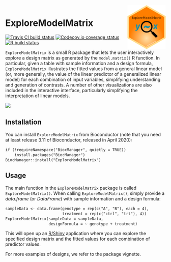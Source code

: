 <img src="inst/www/emm_logo.png" align="right" alt="" width="120" />

# ExploreModelMatrix
[![Travis CI build status](https://travis-ci.com/csoneson/ExploreModelMatrix.svg?branch=master)](https://travis-ci.com/csoneson/ExploreModelMatrix)
[![Codecov.io coverage status](https://codecov.io/github/csoneson/ExploreModelMatrix/coverage.svg?branch=master)](https://codecov.io/github/csoneson/ExploreModelMatrix)
[![R build status](https://github.com/csoneson/ExploreModelMatrix/workflows/R-CMD-check/badge.svg)](https://github.com/csoneson/ExploreModelMatrix/actions)

`ExploreModelMatrix` is a small R package that lets the user interactively
explore a design matrix as generated by the `model.matrix()` R function. 
In particular, given a table with sample information
and a design formula, `ExploreModelMatrix` illustrates the fitted values 
from a general linear model (or, more generally, the value of the linear 
predictor of a generalized linear model) for each combination of
input variables, simplifying understanding and generation of contrasts. A 
number of other visualizations are also included in the interactive interface, 
particularly simplifying the interpretation of linear models. 

![](https://github.com/csoneson/ExploreModelMatrix/blob/master/inst/www/ExploreModelMatrix.jpg?raw=true)

## Installation

You can install `ExploreModelMatrix` from Bioconductor (note that you need 
at least release 3.11 of Bioconductor, released in April 2020):

```
if (!requireNamespace("BiocManager", quietly = TRUE))
    install.packages("BiocManager")
BiocManager::install("ExploreModelMatrix")
```

## Usage

The main function in the `ExploreModelMatrix` package is called
`ExploreModelMatrix()`. When calling `ExploreModelMatrix()`, simply provide a
_data.frame_ (or _DataFrame_) with sample information and a design formula:

```
sampleData <- data.frame(genotype = rep(c("A", "B"), each = 4),
                         treatment = rep(c("ctrl", "trt"), 4))
ExploreModelMatrix(sampleData = sampleData,
                   designFormula = ~ genotype + treatment)
```

This will open up an [R/Shiny](https://shiny.rstudio.com/) application where you
can explore the specified design matrix and the fitted values for each
combination of predictor values.

For more examples of designs, we refer to the package vignette. 

